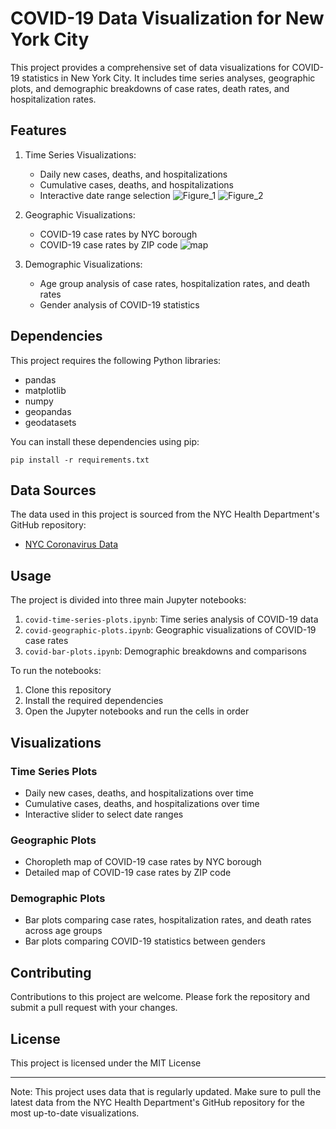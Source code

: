 # COVID-19 Data Visualization for New York City

This project provides a comprehensive set of data visualizations for COVID-19 statistics in New York City. It includes time series analyses, geographic plots, and demographic breakdowns of case rates, death rates, and hospitalization rates.

## Features

1. Time Series Visualizations:
   - Daily new cases, deaths, and hospitalizations
   - Cumulative cases, deaths, and hospitalizations
   - Interactive date range selection
   ![Figure_1](https://github.com/user-attachments/assets/9cde42c2-687d-419b-9c6f-4c0a7b12e5a6)
  ![Figure_2](https://github.com/user-attachments/assets/b015fe04-5b22-4438-a6c7-0630caf7c843)


2. Geographic Visualizations:
   - COVID-19 case rates by NYC borough
   - COVID-19 case rates by ZIP code
    ![map](https://github.com/user-attachments/assets/31cd05b4-8e11-4799-9caa-28edeadaa42e)

3. Demographic Visualizations:
   - Age group analysis of case rates, hospitalization rates, and death rates
   - Gender analysis of COVID-19 statistics

## Dependencies

This project requires the following Python libraries:

- pandas
- matplotlib
- numpy
- geopandas
- geodatasets

You can install these dependencies using pip:

```
pip install -r requirements.txt
```

## Data Sources

The data used in this project is sourced from the NYC Health Department's GitHub repository:

- [NYC Coronavirus Data](https://github.com/nychealth/coronavirus-data)

## Usage

The project is divided into three main Jupyter notebooks:

1. `covid-time-series-plots.ipynb`: Time series analysis of COVID-19 data
2. `covid-geographic-plots.ipynb`: Geographic visualizations of COVID-19 case rates
3. `covid-bar-plots.ipynb`: Demographic breakdowns and comparisons

To run the notebooks:

1. Clone this repository
2. Install the required dependencies
3. Open the Jupyter notebooks and run the cells in order

## Visualizations

### Time Series Plots

- Daily new cases, deaths, and hospitalizations over time
- Cumulative cases, deaths, and hospitalizations over time
- Interactive slider to select date ranges

### Geographic Plots

- Choropleth map of COVID-19 case rates by NYC borough
- Detailed map of COVID-19 case rates by ZIP code

### Demographic Plots

- Bar plots comparing case rates, hospitalization rates, and death rates across age groups
- Bar plots comparing COVID-19 statistics between genders

## Contributing

Contributions to this project are welcome. Please fork the repository and submit a pull request with your changes.

## License

This project is licensed under the MIT License

---

Note: This project uses data that is regularly updated. Make sure to pull the latest data from the NYC Health Department's GitHub repository for the most up-to-date visualizations.
